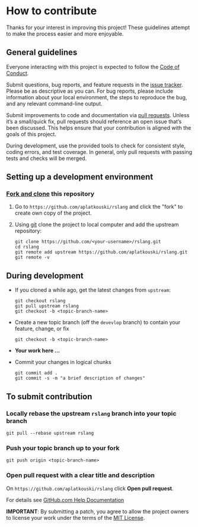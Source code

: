 # How to contribute

Thanks for your interest in improving this project!
These guidelines attempt to make the process easier and more enjoyable.

## General guidelines

Everyone interacting with this project is expected to follow the
[Code of Conduct][].

Submit questions, bug reports, and feature requests in the [issue tracker][]. Please be as descriptive as you can. For
bug reports, please include information about your local environment, the steps to reproduce the bug, and any relevant
command-line output.

Submit improvements to code and documentation via [pull requests][]. Unless it’s a small/quick fix, pull requests should
reference an open issue that’s been discussed. This helps ensure that your contribution is aligned with the goals of
this project.

During development, use the provided tools to check for consistent style, coding errors, and test coverage. In general,
only pull requests with passing tests and checks will be merged.

## Setting up a development environment

### [Fork and clone][github docs fork-a-repo] this repository

1. Go to `https://github.com/aplatkouski/rslang` and click the "fork" to create own copy of the project.

2. Using [git][] clone the project to local computer and add the upstream repository:

   ```shell script
   git clone https://github.com/<your-username>/rslang.git
   cd rslang
   git remote add upstream https://github.com/aplatkouski/rslang.git
   git remote -v
   ```

## During development

- If you cloned a while ago, get the latest changes from `upstream`:

  ```shell script
  git checkout rslang
  git pull upstream rslang
  git checkout -b <topic-branch-name>
  ```

- Create a new topic branch (off the `devevlop` branch) to contain your feature, change, or fix

  ```shell script
  git checkout -b <topic-branch-name>
  ```

- **Your work here ...**

- Commit your changes in logical chunks

  ```shell script
  git commit add .
  git commit -s -m "a brief description of changes"
  ```

## To submit contribution

### Locally rebase the upstream `rslang` branch into your topic branch

```shell script
git pull --rebase upstream rslang
```

### Push your topic branch up to your fork

```shell script
git push origin <topic-branch-name>
```

### Open pull request with a clear title and description

On `https://github.com/aplatkouski/rslang` click
**Open pull request**.

For details see [GitHub.com Help Documentation][]

**IMPORTANT**: By submitting a patch, you agree to allow the project owners to license your work under the terms of
the [MIT License][].

[code of conduct]: https://github.com/aplatkouski/rslang/blob/main/CODE_OF_CONDUCT.md

[issue tracker]: https://github.com/aplatkouski/rslang/issues

[pull requests]: https://github.com/aplatkouski/rslang/pulls

[github docs fork-a-repo]: https://docs.github.com/en/github/getting-started-with-github/fork-a-repo

[git]: https://git-scm.com/

[github.com help documentation]: https://docs.github.com/en/github/collaborating-with-issues-and-pull-requests

[mit license]: https://github.com/aplatkouski/rslang/blob/main/LICENSE.md

